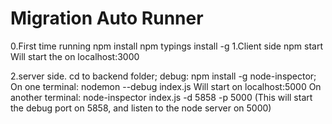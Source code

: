 # Migration Auto Runner

0.First time running
npm install
npm typings install -g
1.Client side
npm start
Will start the on localhost:3000

2.server side.
cd to backend folder;
debug: npm install -g node-inspector;
On one terminal: 
nodemon --debug index.js
Will start on localhost:5000
On another terminal:
node-inspector index.js -d 5858 -p 5000
(This will start the debug port on 5858, and listen to the node server on 5000)
